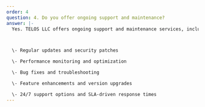 ```yaml
---
order: 4
question: 4. Do you offer ongoing support and maintenance?
answer: |-
  Yes. TELOS LLC offers ongoing support and maintenance services, including:



  \- Regular updates and security patches  

  \- Performance monitoring and optimization  

  \- Bug fixes and troubleshooting  

  \- Feature enhancements and version upgrades  

  \- 24/7 support options and SLA-driven response times
---
```

